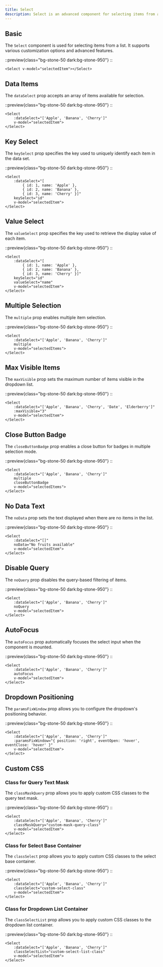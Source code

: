 ```yaml
---
title: Select
description: Select is an advanced component for selecting items from a list with theming and customization options.
---
```


## Basic

The `Select` component is used for selecting items from a list. It supports various customization options and advanced features.

::preview{class="bg-stone-50 dark:bg-stone-950"}
<DemoSelectBasic/>
::

```vue
<Select v-model="selectedItem"></Select>
```


## Data Items

The `dataSelect` prop accepts an array of items available for selection.

::preview{class="bg-stone-50 dark:bg-stone-950"}
<DemoSelectDataSelect/>
::

```vue
<Select 
    :dataSelect="['Apple', 'Banana', 'Cherry']" 
    v-model="selectedItem">
</Select>
```

## Key Select

The `keySelect` prop specifies the key used to uniquely identify each item in the data set.

::preview{class="bg-stone-50 dark:bg-stone-950"}
<DemoSelectKeySelect/>
::

```vue
<Select 
    :dataSelect="[
        { id: 1, name: 'Apple' }, 
        { id: 2, name: 'Banana' }, 
        { id: 3, name: 'Cherry' }]" 
    keySelect="id" 
    v-model="selectedItem">
</Select>
```

## Value Select

The `valueSelect` prop specifies the key used to retrieve the display value of each item.

::preview{class="bg-stone-50 dark:bg-stone-950"}
<DemoSelectValueSelect/>
::

```vue
<Select 
    :dataSelect="[
        { id: 1, name: 'Apple' }, 
        { id: 2, name: 'Banana' }, 
        { id: 3, name: 'Cherry' }]" 
    keySelect="id" 
    valueSelect="name" 
    v-model="selectedItem">
</Select>
```

## Multiple Selection

The `multiple` prop enables multiple item selection.

::preview{class="bg-stone-50 dark:bg-stone-950"}
<DemoSelectMultiple/>
::

```vue
<Select 
    :dataSelect="['Apple', 'Banana', 'Cherry']" 
    multiple 
    v-model="selectedItems">
</Select>
```

## Max Visible Items

The `maxVisible` prop sets the maximum number of items visible in the dropdown list.

::preview{class="bg-stone-50 dark:bg-stone-950"}
<DemoSelectMaxVisible/>
::

```vue
<Select 
    :dataSelect="['Apple', 'Banana', 'Cherry', 'Date', 'Elderberry']" 
    :maxVisible="3" 
    v-model="selectedItem">
</Select>
```

## Close Button Badge

The `closeButtonBadge` prop enables a close button for badges in multiple selection mode.

::preview{class="bg-stone-50 dark:bg-stone-950"}
<DemoSelectCloseButtonBadge/>
::

```vue
<Select 
    :dataSelect="['Apple', 'Banana', 'Cherry']" 
    multiple 
    closeButtonBadge 
    v-model="selectedItems">
</Select>
```

## No Data Text

The `noData` prop sets the text displayed when there are no items in the list.

::preview{class="bg-stone-50 dark:bg-stone-950"}
<DemoSelectNoData/>
::

```vue
<Select 
    :dataSelect="[]" 
    noData="No fruits available" 
    v-model="selectedItem">
</Select>
```

## Disable Query

The `noQuery` prop disables the query-based filtering of items.

::preview{class="bg-stone-50 dark:bg-stone-950"}
<DemoSelectNoQuery/>
::

```vue
<Select 
    :dataSelect="['Apple', 'Banana', 'Cherry']" 
    noQuery 
    v-model="selectedItem">
</Select>
```

## AutoFocus

The `autoFocus` prop automatically focuses the select input when the component is mounted.

::preview{class="bg-stone-50 dark:bg-stone-950"}
<DemoSelectAutoFocus/>
::

```vue
<Select 
    :dataSelect="['Apple', 'Banana', 'Cherry']" 
    autoFocus 
    v-model="selectedItem">
</Select>
```

## Dropdown Positioning

The `paramsFixWindow` prop allows you to configure the dropdown's positioning behavior.

::preview{class="bg-stone-50 dark:bg-stone-950"}
<DemoSelectParamsFixWindow/>
::

```vue
<Select 
    :dataSelect="['Apple', 'Banana', 'Cherry']" 
    :paramsFixWindow="{ position: 'right', eventOpen: 'hover', eventClose: 'hover' }" 
    v-model="selectedItem">
</Select>
```

## Custom CSS

### Class for Query Text Mask

The `classMaskQuery` prop allows you to apply custom CSS classes to the query text mask.

::preview{class="bg-stone-50 dark:bg-stone-950"}
<DemoSelectClassMaskQuery/>
::

```vue
<Select 
    :dataSelect="['Apple', 'Banana', 'Cherry']" 
    classMaskQuery="custom-mask-query-class" 
    v-model="selectedItem">
</Select>
```

### Class for Select Base Container

The `classSelect` prop allows you to apply custom CSS classes to the select base container.

::preview{class="bg-stone-50 dark:bg-stone-950"}
<DemoSelectClassBase/>
::

```vue
<Select 
    :dataSelect="['Apple', 'Banana', 'Cherry']" 
    classSelect="custom-select-class" 
    v-model="selectedItem">
</Select>
```

### Class for Dropdown List Container

The `classSelectList` prop allows you to apply custom CSS classes to the dropdown list container.

::preview{class="bg-stone-50 dark:bg-stone-950"}
<DemoSelectClassSelectList/>
::

```vue
<Select 
    :dataSelect="['Apple', 'Banana', 'Cherry']" 
    classSelectList="custom-select-list-class" 
    v-model="selectedItem">
</Select>
```
